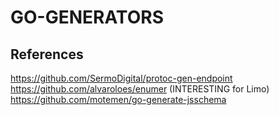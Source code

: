 # GO-GENERATORS

## References
https://github.com/SermoDigital/protoc-gen-endpoint
https://github.com/alvaroloes/enumer (INTERESTING for Limo)
https://github.com/motemen/go-generate-jsschema
